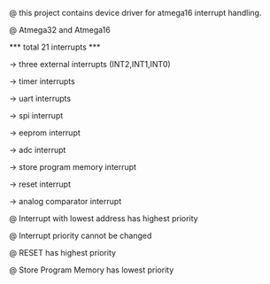 @ this project contains device driver for atmega16 interrupt handling.


@ Atmega32 and Atmega16

***     total 21 interrupts     ***

-> three external interrupts (INT2,INT1,INT0)

-> timer interrupts

-> uart interrupts

-> spi interrupt

-> eeprom interrupt

-> adc interrupt

-> store program memory interrupt

-> reset interrupt

-> analog comparator interrupt



@ Interrupt with lowest address has highest priority

@ Interrupt priority cannot be changed

@ RESET has highest priority

@ Store Program Memory has lowest priority